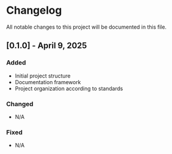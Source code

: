 # Changelog

All notable changes to this project will be documented in this file.

## [0.1.0] - April 9, 2025
### Added
- Initial project structure
- Documentation framework
- Project organization according to standards

### Changed
- N/A

### Fixed
- N/A
